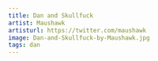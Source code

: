 ```yaml
---
title: Dan and Skullfuck
artist: Maushawk
artisturl: https://twitter.com/maushawk
image: Dan-and-Skullfuck-by-Maushawk.jpg
tags: dan
---
```

